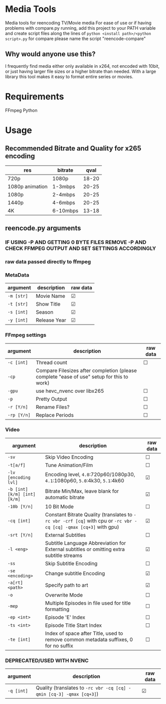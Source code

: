 # Media Tools

 Media tools for reencoding TV/Movie media
 For ease of use or if having problems with compare.py running, add this project to your PATH variable and create script files along the lines of `python <install path>/<python script>.py` for compare please name the script "reencode-compare"

## Why would anyone use this?
 I frequently find media either only available in x264, not encoded with 10bit, or just having larger file sizes or a higher bitrate than needed. With a large library this tool makes it easy to format entire series or movies.

# Requirements

 FFmpeg
 Python

# Usage

## Recommended Bitrate and Quality for x265 encoding

| res             | bitrate  | qval  |
| --------------- | -------- | ----- |
| 720p            | 1080p    | 18-20 |
| 1080p animation | 1-3mbps  | 20-25 |
| 1080p           | 2-4mbps  | 20-25 |
| 1440p           | 4-6mbps  | 20-25 |
| 4K              | 6-10mbps | 13-18 |

## reencode.py arguments

### IF USING -P AND GETTING 0 BYTE FILES REMOVE -P AND CHECK FFMPEG OUTPUT AND SET SETTINGS ACCORDINGLY

### raw data passed directly to ffmpeg

### MetaData


| argument   | description  | raw data |
| ---------- | ------------ | -------- |
| `-m [str]` | Movie Name   | &#9745;  |
| `-t [str]` | Show Title   | &#9745;  |
| `-s [int]` | Season       | &#9745;  |
| `-y [int]` | Release Year | &#9745;  |

### FFmpeg settings

| argument    | description                                                                               | raw data |
| ----------- | ----------------------------------------------------------------------------------------- | -------- |
| `-c [int]`  | Thread count                                                                              | &#9744;  |
| `-cp`       | Compare Filesizes after completion (please complete "ease of use" setup for this to work) |
| `-gpu`      | use hevc_nvenc over libx265                                                               | &#9744;  |
| `-p`        | Pretty Output                                                                             | &#9744;  |
| `-r [Y/n]`  | Rename Files?                                                                             | &#9744;  |
| `-rp [Y/n]` | Replace Periods                                                                           | &#9744;  |

### Video

| argument                   | description                                                                                                       | raw data |
| -------------------------- | ----------------------------------------------------------------------------------------------------------------- | -------- |
| `-sv`                      | Skip Video Encoding                                                                                               | &#9744;  |
| `-t[a/f]`                  | Tune Animation/Film                                                                                               | &#9744;  |
| `-lv [encoding lvl]`       | Encoding level, `4.0`:720p60/1080p30, `4.1`:1080p60, `5.0`:4k30, `5.1`:4k60                                       | &#9745;  |
| `-b [int][k/m] [int][k/m]` | Bitrate Min/Max, leave blank for automatic bitrate                                                                | &#9745;  |
| `-10b [Y/n]`               | 10 Bit Mode                                                                                                       | &#9744;  |
| `-cq [int]`                | Constant Bitrate Quality (translates to `-rc vbr -crf [cq]` with cpu or `-rc vbr -cq [cq] -qmax [cq+3]` with gpu) | &#9745;  |
| `-srt [Y/n]`               | External Subtitles                                                                                                | &#9744;  |
| `-l <eng>`                 | Subtitle Language Abbreviation for External subtitles or omitting extra subtitle streams                          | &#9745;  |
| `-ss`                      | Skip Subtitle Encoding                                                                                            | &#9744;  |
| `-se <encoding>`           | Change subtitle Encoding                                                                                          | &#9745;  |
| `-a[rt] <path>`            | Specify path to art                                                                                               | &#9745;  |
| `-o`                       | Overwrite Mode                                                                                                    | &#9744;  |
| `-mep`                     | Multiple Episodes in file used for title formatting                                                               | &#9744;  |
| `-ep <int>`                | Episode \'E\' Index                                                                                               | &#9744;  |
| `-ts <int>`                | Episode Title Start Index                                                                                         | &#9744;  |
| `-te [int]`                | Index of space after Title, used to remove common metadata suffixes, 0 for no suffix                              | &#9744;  |

### DEPRECATED/USED WITH NVENC

| argument   | description                                                          | raw data |
| ---------- | -------------------------------------------------------------------- | -------- |
| `-q [int]` | Quality (translates to `-rc vbr -cq [cq] -qmin [cq-3] -qmax [cq+3]`) | &#9745;  |
